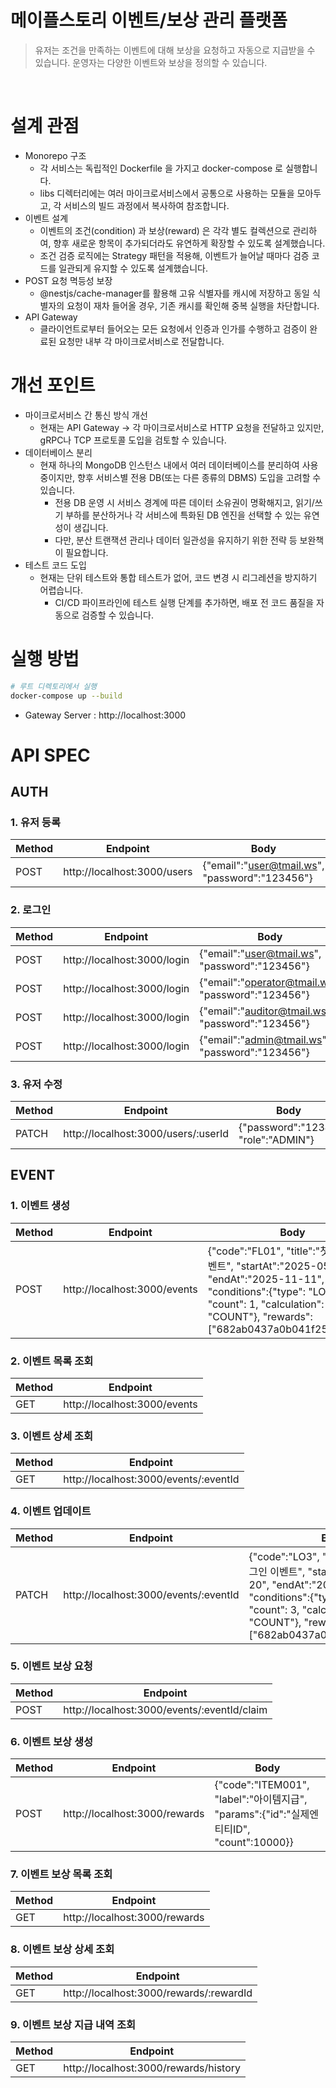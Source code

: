 # 메이플스토리 이벤트/보상 관리 플랫폼
> 유저는 조건을 만족하는 이벤트에 대해 보상을 요청하고 자동으로 지급받을 수 있습니다.
> 운영자는 다양한 이벤트와 보상을 정의할 수 있습니다.

<br>

# 설계 관점
- Monorepo 구조
  - 각 서비스는 독립적인 Dockerfile 을 가지고 docker-compose 로 실행합니다.
  - libs 디렉터리에는 여러 마이크로서비스에서 공통으로 사용하는 모듈을 모아두고, 각 서비스의 빌드 과정에서 복사하여 참조합니다.
- 이벤트 설계
  - 이벤트의 조건(condition) 과 보상(reward) 은 각각 별도 컬렉션으로 관리하여, 향후 새로운 항목이 추가되더라도 유연하게 확장할 수 있도록 설계했습니다.
  - 조건 검증 로직에는 Strategy 패턴을 적용해, 이벤트가 늘어날 때마다 검증 코드를 일관되게 유지할 수 있도록 설계했습니다.
- POST 요청 멱등성 보장
  - @nestjs/cache-manager를 활용해 고유 식별자를 캐시에 저장하고 동일 식별자의 요청이 재차 들어올 경우, 기존 캐시를 확인해 중복 실행을 차단합니다.
- API Gateway
  - 클라이언트로부터 들어오는 모든 요청에서 인증과 인가를 수행하고 검증이 완료된 요청만 내부 각 마이크로서비스로 전달합니다. 

# 개선 포인트
- 마이크로서비스 간 통신 방식 개선
  - 현재는 API Gateway → 각 마이크로서비스로 HTTP 요청을 전달하고 있지만, gRPC나 TCP 프로토콜 도입을 검토할 수 있습니다.
- 데이터베이스 분리
  - 현재 하나의 MongoDB 인스턴스 내에서 여러 데이터베이스를 분리하여 사용 중이지만, 향후 서비스별 전용 DB(또는 다른 종류의 DBMS) 도입을 고려할 수 있습니다.
    - 전용 DB 운영 시 서비스 경계에 따른 데이터 소유권이 명확해지고, 읽기/쓰기 부하를 분산하거나 각 서비스에 특화된 DB 엔진을 선택할 수 있는 유연성이 생깁니다.
    - 다만, 분산 트랜잭션 관리나 데이터 일관성을 유지하기 위한 전략 등 보완책이 필요합니다.
- 테스트 코드 도입
  - 현재는 단위 테스트와 통합 테스트가 없어, 코드 변경 시 리그레션을 방지하기 어렵습니다.
    - CI/CD 파이프라인에 테스트 실행 단계를 추가하면, 배포 전 코드 품질을 자동으로 검증할 수 있습니다. 

# 실행 방법
```bash
# 루트 디렉토리에서 실행
docker-compose up --build
```
- Gateway Server : http://localhost:3000

# API SPEC
## AUTH
### 1. 유저 등록
| Method | Endpoint                    | Body                                               |
| - |-----------------------------|----------------------------------------------------|
| POST | http://localhost:3000/users | {"email":"user@tmail.ws", "password":"123456"}     |

### 2. 로그인
|  Method | Endpoint                    | Body                                               |Role     |
  | - |-----------------------------|----------------------------------------------------|----------|
| POST | http://localhost:3000/login | {"email":"user@tmail.ws", "password":"123456"}     |USER     | 
| POST | http://localhost:3000/login | {"email":"operator@tmail.ws", "password":"123456"} |OPERATOR | 
| POST | http://localhost:3000/login | {"email":"auditor@tmail.ws", "password":"123456"}  |AUDITOR  | 
| POST | http://localhost:3000/login | {"email":"admin@tmail.ws", "password":"123456"}    |ADMIN    | 

### 3. 유저 수정
| Method | Endpoint                            | Body                                |
|--------|-------------------------------------|-------------------------------------|
| PATCH  | http://localhost:3000/users/:userId | {"password":"1234", "role":"ADMIN"} |

## EVENT
### 1. 이벤트 생성
| Method | Endpoint                     | Body                                               |
| - |------------------------------|----------------------------------------------------|
| POST | http://localhost:3000/events | {"code":"FL01", "title":"첫 로그인 이벤트", "startAt":"2025-05-20", "endAt":"2025-11-11", "conditions":{"type": "LOGIN", "count": 1, "calculation": "COUNT"}, "rewards":["682ab0437a0b041f25a757a2"]}     |

### 2. 이벤트 목록 조회
| Method | Endpoint                     |
|--------|------------------------------|
| GET    | http://localhost:3000/events |

### 3. 이벤트 상세 조회
| Method | Endpoint                              |
|--------|---------------------------------------|
| GET    | http://localhost:3000/events/:eventId |

### 4. 이벤트 업데이트
| Method | Endpoint                         | Body                                                                                                                                                                                                  |
|--------|----------------------------------|-------------------------------------------------------------------------------------------------------------------------------------------------------------------------------------------------------|
| PATCH  | http://localhost:3000/events/:eventId | {"code":"LO3", "title":"기간 내 3일 로그인 이벤트", "startAt":"2025-05-20", "endAt":"2025-11-11", "conditions":{"type": "LOGIN", "count": 3, "calculation": "COUNT"}, "rewards":["682ab0437a0b041f25a757a2"]} |

### 5. 이벤트 보상 요청
| Method | Endpoint                               |
|--------|----------------------------------------|
| POST   | http://localhost:3000/events/:eventId/claim |

### 6. 이벤트 보상 생성
| Method | Endpoint                      | Body                                                                          |
| - |-------------------------------|-------------------------------------------------------------------------------|
| POST | http://localhost:3000/rewards | {"code":"ITEM001", "label":"아이템지급", "params":{"id":"실제엔티티ID", "count":10000}} |

### 7. 이벤트 보상 목록 조회
| Method | Endpoint                      |
|--------|-------------------------------|
| GET    | http://localhost:3000/rewards |

### 8. 이벤트 보상 상세 조회
| Method | Endpoint                                |
|--------|-----------------------------------------|
| GET    | http://localhost:3000/rewards/:rewardId |

### 9. 이벤트 보상 지급 내역 조회
| Method | Endpoint                              |
|--------|---------------------------------------|
| GET    | http://localhost:3000/rewards/history |


